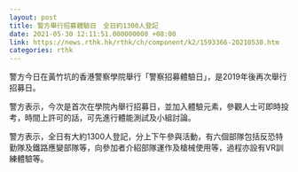 ```yaml
---
layout: post
title: 警方舉行招募體驗日　全日約1300人登記
date: 2021-05-30 12:11:51.000000000 +08:00
link: https://news.rthk.hk/rthk/ch/component/k2/1593366-20210530.htm
categories: rthk
---
```


警方今日在黃竹坑的香港警察學院舉行「警察招募體驗日」，是2019年後再次舉行招募日。

警方表示，今次是首次在學院內舉行招募日，並加入體驗元素，參觀人士可即時投考，時間上許可的話，可先進行體能測試及小組討論。

警方表示，全日有大約1300人登記，分上下午參與活動，有六個部隊包括反恐特勤隊及鐵路應變部隊等，向參加者介紹部隊運作及槍械使用等，過程亦設有VR訓練體驗等。
